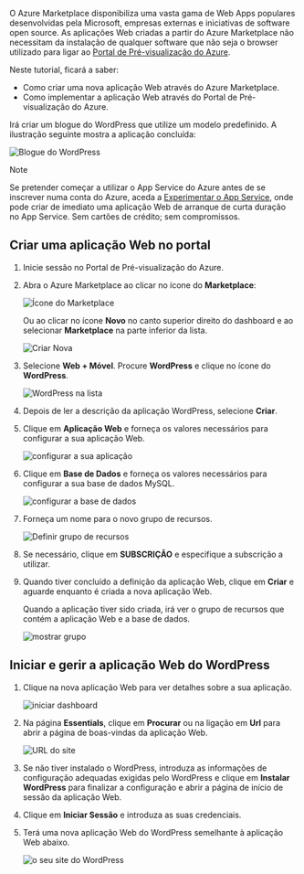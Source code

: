 O Azure Marketplace disponibiliza uma vasta gama de Web Apps populares desenvolvidas pela Microsoft, empresas externas e iniciativas de software open source. As aplicações Web criadas a partir do Azure Marketplace não necessitam da instalação de qualquer software que não seja o browser utilizado para ligar ao [Portal de Pré-visualização do Azure](http://go.microsoft.com/fwlink/?LinkId=529715). 

Neste tutorial, ficará a saber:

* Como criar uma nova aplicação Web através do Azure Marketplace.
* Como implementar a aplicação Web através do Portal de Pré-visualização do Azure.

Irá criar um blogue do WordPress que utilize um modelo predefinido. A ilustração seguinte mostra a aplicação concluída:

![Blogue do WordPress][13]

> [!NOTE]
> Se pretender começar a utilizar o App Service do Azure antes de se inscrever numa conta do Azure, aceda a [Experimentar o App Service](https://azure.microsoft.com/try/app-service/), onde pode criar de imediato uma aplicação Web de arranque de curta duração no App Service. Sem cartões de crédito; sem compromissos.
> 
> 

## <a name="create-a-web-app-in-the-portal"></a>Criar uma aplicação Web no portal
1. Inicie sessão no Portal de Pré-visualização do Azure.
2. Abra o Azure Marketplace ao clicar no ícone do **Marketplace**:
   
    ![Ícone do Marketplace][marketplace]
   
    Ou ao clicar no ícone **Novo** no canto superior direito do dashboard e ao selecionar **Marketplace** na parte inferior da lista.
   
    ![Criar Nova][5]
3. Selecione **Web + Móvel**. Procure **WordPress** e clique no ícone do **WordPress**.
   
    ![WordPress na lista][7]
4. Depois de ler a descrição da aplicação WordPress, selecione **Criar**.
5. Clique em **Aplicação Web** e forneça os valores necessários para configurar a sua aplicação Web.
   
    ![configurar a sua aplicação][8]
6. Clique em **Base de Dados** e forneça os valores necessários para configurar a sua base de dados MySQL. 
   
    ![configurar a base de dados][database]
7. Forneça um nome para o novo grupo de recursos.
   
    ![Definir grupo de recursos][groupname]
8. Se necessário, clique em **SUBSCRIÇÃO** e especifique a subscrição a utilizar. 
9. Quando tiver concluído a definição da aplicação Web, clique em **Criar** e aguarde enquanto é criada a nova aplicação Web.
   
   Quando a aplicação tiver sido criada, irá ver o grupo de recursos que contém a aplicação Web e a base de dados.
   
   ![mostrar grupo][resourcegroup]

## <a name="launch-and-manage-your-wordpress-web-app"></a>Iniciar e gerir a aplicação Web do WordPress
1. Clique na nova aplicação Web para ver detalhes sobre a sua aplicação.
   
    ![iniciar dashboard][10]
2. Na página **Essentials**, clique em **Procurar** ou na ligação em **Url** para abrir a página de boas-vindas da aplicação Web.
   
    ![URL do site][browse]
3. Se não tiver instalado o WordPress, introduza as informações de configuração adequadas exigidas pelo WordPress e clique em **Instalar WordPress** para finalizar a configuração e abrir a página de início de sessão da aplicação Web.
4. Clique em **Iniciar Sessão** e introduza as suas credenciais.  
5. Terá uma nova aplicação Web do WordPress semelhante à aplicação Web abaixo.    
   
    ![o seu site do WordPress][13]

[5]: ./media/website-from-gallery/start-marketplace.png
[6]: ./media/website-from-gallery/wordpressgallery-02.png
[7]: ./media/website-from-gallery/search-web-app.png
[8]: ./media/website-from-gallery/set-web-app.png
[9]: ./media/website-from-gallery/wordpressgallery-05.png
[10]: ./media/website-from-gallery/select-web.png
[13]: ./media/website-from-gallery/wordpressgallery-09.png
[webapps]: ./media/website-from-gallery/selectwebapps.png
[database]: ./media/website-from-gallery/set-db.png
[resourcegroup]: ./media/website-from-gallery/show-rg.png
[browse]: ./media/website-from-gallery/browse-web.png
[marketplace]: ./media/website-from-gallery/marketplace-icon.png
[groupname]: ./media/website-from-gallery/set-rg.png


<!--HONumber=Jan17_HO3-->


